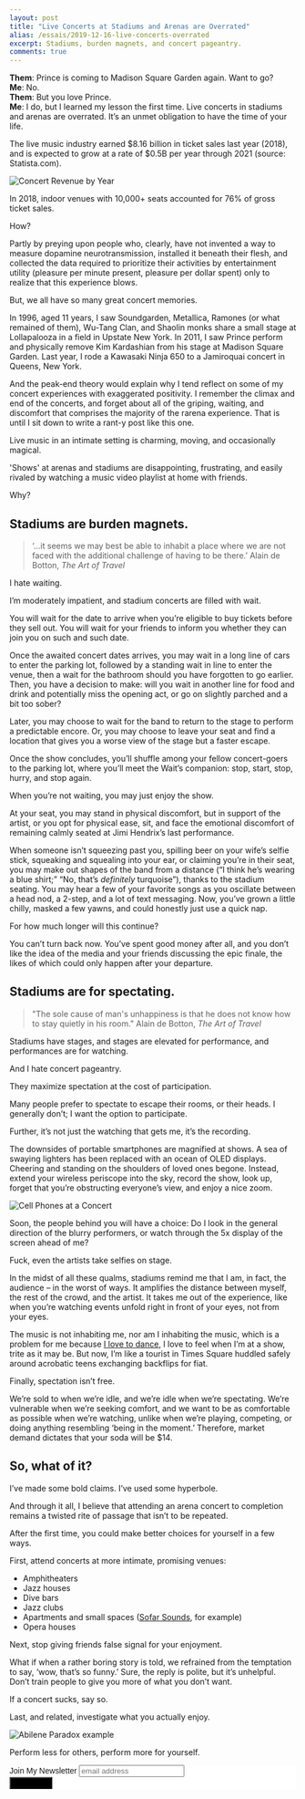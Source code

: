 ```yaml
---
layout: post
title: "Live Concerts at Stadiums and Arenas are Overrated"
alias: /essais/2019-12-16-live-concerts-overrated
excerpt: Stadiums, burden magnets, and concert pageantry.  
comments: true
---
```


**Them**: Prince is coming to Madison Square Garden again. Want to go?  
**Me**: No.  
**Them**: But you love Prince.   
**Me**: I do, but I learned my lesson the first time. Live concerts in stadiums and arenas are overrated. It’s an unmet obligation to have the time of your life.  

The live music industry earned $8.16 billion in ticket sales last year (2018), and is expected to grow at a rate of $0.5B per year through 2021 (source: Statista.com). 

![Concert Revenue by Year](/assets/images/music-revenue.png)

In 2018, indoor venues with 10,000+ seats accounted for 76% of gross ticket sales.  


How?

Partly by preying upon people who, clearly, have not invented a way to measure dopamine neurotransmission, installed it beneath their flesh, and collected the data required to prioritize their activities by entertainment utility (pleasure per minute present, pleasure per dollar spent) only to realize that this experience blows. 

But, we all have so many great concert memories. 

In 1996, aged 11 years, I saw Soundgarden, Metallica, Ramones (or what remained of them), Wu-Tang Clan, and Shaolin monks share a small stage at Lollapalooza in a field in Upstate New York. In 2011, I saw Prince perform and physically remove Kim Kardashian from his stage at Madison Square Garden. Last year, I rode a Kawasaki Ninja 650 to a Jamiroquai concert in Queens, New York. 

And the peak-end theory would explain why I tend reflect on some of my concert experiences with exaggerated positivity. I remember the climax and end of the concerts, and forget about all of the griping, waiting, and discomfort that comprises the majority of the rarena experience. That is until I sit down to write a rant-y post like this one. 

Live music in an intimate setting is charming, moving, and occasionally magical.

'Shows' at arenas and stadiums are disappointing, frustrating, and easily rivaled by watching a music video playlist at home with friends. 

Why?  

## Stadiums are burden magnets. 

> ‘…it seems we may best be able to inhabit a place where we are not faced with the additional challenge of having to be there.’ Alain de Botton, _The Art of Travel_

I hate waiting. 

I’m moderately impatient, and stadium concerts are filled with wait. 

You will wait for the date to arrive when you’re eligible to buy tickets before they sell out. You will wait for your friends to inform you whether they can join you on such and such date.

Once the awaited concert dates arrives, you may wait in a long line of cars to enter the parking lot, followed by a standing wait in line to enter the venue, then a wait for the bathroom should you have forgotten to go earlier. Then, you have a decision to make: will you wait in another line for food and drink and potentially miss the opening act, or go on slightly parched and a bit too sober? 

Later, you may choose to wait for the band to return to the stage to perform a predictable encore. Or, you may choose to leave your seat and find a location that gives you a worse view of the stage but a faster escape. 

Once the show concludes, you’ll shuffle among your fellow concert-goers to the parking lot, where you’ll meet the Wait’s companion: stop, start, stop, hurry, and stop again. 

When you’re not waiting, you may just enjoy the show. 

At your seat, you may stand in physical discomfort, but in support of the artist, or you opt for physical ease, sit, and face the emotional discomfort of remaining calmly seated at Jimi Hendrix’s last performance. 

When someone isn’t squeezing past you, spilling beer on your wife’s selfie stick, squeaking and squealing into your ear, or claiming you’re in their seat, you may make out shapes of the band from a distance (“I think he’s wearing a blue shirt;” “No, that’s _definitely_ turquoise”), thanks to the stadium seating. You may hear a few of your favorite songs as you oscillate between a head nod, a 2-step, and a lot of text messaging. Now, you’ve grown a little chilly, masked a few yawns, and could honestly just use a quick nap. 

For how much longer will this continue? 

You can’t turn back now. You’ve spent good money after all, and you don’t like the idea of the media and your friends discussing the epic finale, the likes of which could only happen after your departure.

## Stadiums are for spectating.  

> "The sole cause of man's unhappiness is that he does not know how to stay quietly in his room." Alain de Botton, _The Art of Travel_  

Stadiums have stages, and stages are elevated for performance, and performances are for watching. 

And I hate concert pageantry. 

They maximize spectation at the cost of participation. 

Many people prefer to spectate to escape their rooms, or their heads. I generally don’t; I want the option to participate. 

Further, it’s not just the watching that gets me, it’s the recording. 

The downsides of portable smartphones are magnified at shows. A sea of swaying lighters has been replaced with an ocean of OLED displays. Cheering and standing on the shoulders of loved ones begone. Instead, extend your wireless periscope into the sky, record the show, look up, forget that you’re obstructing everyone’s view, and enjoy a nice zoom. 

![Cell Phones at a Concert](/assets/images/cell-phones-concert.png)

Soon, the people behind you will have a choice: Do I look in the general direction of the blurry performers, or watch through the 5x display of the screen ahead of me?

Fuck, even the artists take selfies on stage.  

In the midst of all these qualms, stadiums remind me that I am, in fact, the audience – in the worst of ways. It amplifies the distance between myself, the rest of the crowd, and the artist. It takes me out of the experience, like when you’re watching events unfold right in front of your eyes, not from your eyes.

The music is not inhabiting me, nor am I inhabiting the music, which is a problem for me because [I love to dance](https://vincentbarr.com/nyc-dancing/), I love to feel when I’m at a show, trite as it may be. But now, I’m like a tourist in Times Square huddled safely around acrobatic teens exchanging backflips for fiat.

Finally, spectation isn’t free.

We’re sold to when we’re idle, and we’re idle when we’re spectating. We’re vulnerable when we’re seeking comfort, and we want to be as comfortable as possible when we’re watching, unlike when we’re playing, competing, or doing anything resembling ‘being in the moment.’ Therefore, market demand dictates that your soda will be $14. 

## So, what of it? 

I’ve made some bold claims. I’ve used some hyperbole.

And through it all, I believe that attending an arena concert to completion remains a twisted rite of passage that isn’t to be repeated. 

After the first time, you could make better choices for yourself in a few ways. 

First, attend concerts at more intimate, promising venues:  
*  Amphitheaters  
*  Jazz houses  
*  Dive bars    
*  Jazz clubs  
*  Apartments and small spaces ([Sofar Sounds](https://www.sofarsounds.com/nyc), for example)  
*  Opera houses  

Next, stop giving friends false signal for your enjoyment. 

What if when a rather boring story is told, we refrained from the temptation to say, ‘wow, that’s so funny.’ Sure, the reply is polite, but it’s unhelpful. Don’t train people to give you more of what you don’t want.

If a concert sucks, say so. 

Last, and related, investigate what you actually enjoy. 

![Abilene Paradox example](/assets/images/abilene-paradox.png)

Perform less for others, perform more for yourself. 


<!-- Begin MailChimp Signup Form -->
<link href="//cdn-images.mailchimp.com/embedcode/slim-10_7.css" rel="stylesheet" type="text/css">
<style type="text/css">
	#mc_embed_signup{background:#fff; clear:left; font:14px Helvetica,Arial,sans-serif; }
	/* Add your own MailChimp form style overrides in your site stylesheet or in this style block.
	   We recommend moving this block and the preceding CSS link to the HEAD of your HTML file. */
</style>
<div id="mc_embed_signup">
<form action="https://vincentbarr.us10.list-manage.com/subscribe/post?u=94da3ac3515f8fabefba65444&amp;id=54c2b2f6fc" method="post" id="mc-embedded-subscribe-form" name="mc-embedded-subscribe-form" class="validate" target="_blank" novalidate>
    <div id="mc_embed_signup_scroll">
	<label for="mce-EMAIL">Join My Newsletter</label>
	<input type="email" value="" name="EMAIL" class="email" id="mce-EMAIL" placeholder="email address" required>
    <!-- real people should not fill this in and expect good things - do not remove this or risk form bot signups-->
    <div style="position: absolute; left: -5000px;" aria-hidden="true"><input type="text" name="b_94da3ac3515f8fabefba65444_54c2b2f6fc" tabindex="-1" value=""></div>
    <div class="clear"><input type="submit" value="Subscribe" name="subscribe" id="mc-embedded-subscribe" class="button" style="background-color: black"></div>
    </div>
</form>
</div>

<!--End mc_embed_signup-->